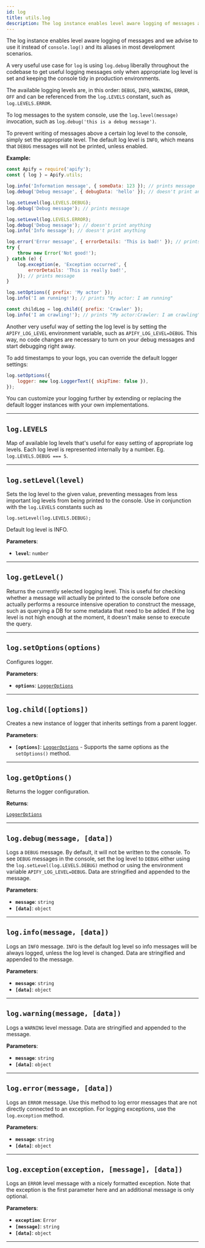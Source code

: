 ```yaml
---
id: log
title: utils.log
description: The log instance enables level aware logging of messages and we advise to use it instead of `console.log()`.
---
```


<a name="log"></a>

The log instance enables level aware logging of messages and we advise to use it instead of `console.log()` and its aliases in most development
scenarios.

A very useful use case for `log` is using `log.debug` liberally throughout the codebase to get useful logging messages only when appropriate log level
is set and keeping the console tidy in production environments.

The available logging levels are, in this order: `DEBUG`, `INFO`, `WARNING`, `ERROR`, `OFF` and can be referenced from the `log.LEVELS` constant, such
as `log.LEVELS.ERROR`.

To log messages to the system console, use the `log.level(message)` invocation, such as `log.debug('this is a debug message')`.

To prevent writing of messages above a certain log level to the console, simply set the appropriate level. The default log level is `INFO`, which
means that `DEBUG` messages will not be printed, unless enabled.

**Example:**

```js
const Apify = require('apify');
const { log } = Apify.utils;

log.info('Information message', { someData: 123 }); // prints message
log.debug('Debug message', { debugData: 'hello' }); // doesn't print anything

log.setLevel(log.LEVELS.DEBUG);
log.debug('Debug message'); // prints message

log.setLevel(log.LEVELS.ERROR);
log.debug('Debug message'); // doesn't print anything
log.info('Info message'); // doesn't print anything

log.error('Error message', { errorDetails: 'This is bad!' }); // prints message
try {
    throw new Error('Not good!');
} catch (e) {
    log.exception(e, 'Exception occurred', {
        errorDetails: 'This is really bad!',
    }); // prints message
}

log.setOptions({ prefix: 'My actor' });
log.info('I am running!'); // prints "My actor: I am running"

const childLog = log.child({ prefix: 'Crawler' });
log.info('I am crawling!'); // prints "My actor:Crawler: I am crawling"
```

Another very useful way of setting the log level is by setting the `APIFY_LOG_LEVEL` environment variable, such as `APIFY_LOG_LEVEL=DEBUG`. This way,
no code changes are necessary to turn on your debug messages and start debugging right away.

To add timestamps to your logs, you can override the default logger settings:

```js
log.setOptions({
    logger: new log.LoggerText({ skipTime: false }),
});
```

You can customize your logging further by extending or replacing the default logger instances with your own implementations.

---

<a name="levels"></a>

## `log.LEVELS`

Map of available log levels that's useful for easy setting of appropriate log levels. Each log level is represented internally by a number. Eg.
`log.LEVELS.DEBUG === 5`.

---

<a name="setlevel"></a>

## `log.setLevel(level)`

Sets the log level to the given value, preventing messages from less important log levels from being printed to the console. Use in conjunction with
the `log.LEVELS` constants such as

```
log.setLevel(log.LEVELS.DEBUG);
```

Default log level is INFO.

**Parameters**:

- **`level`**: `number`

---

<a name="getlevel"></a>

## `log.getLevel()`

Returns the currently selected logging level. This is useful for checking whether a message will actually be printed to the console before one
actually performs a resource intensive operation to construct the message, such as querying a DB for some metadata that need to be added. If the log
level is not high enough at the moment, it doesn't make sense to execute the query.

---

<a name="setoptions"></a>

## `log.setOptions(options)`

Configures logger.

**Parameters**:

- **`options`**: [`LoggerOptions`](../typedefs/logger-options)

---

<a name="child"></a>

## `log.child([options])`

Creates a new instance of logger that inherits settings from a parent logger.

**Parameters**:

- **`[options]`**: [`LoggerOptions`](../typedefs/logger-options) - Supports the same options as the `setOptions()` method.

---

<a name="getoptions"></a>

## `log.getOptions()`

Returns the logger configuration.

**Returns**:

[`LoggerOptions`](../typedefs/logger-options)

---

<a name="debug"></a>

## `log.debug(message, [data])`

Logs a `DEBUG` message. By default, it will not be written to the console. To see `DEBUG` messages in the console, set the log level to `DEBUG` either
using the `log.setLevel(log.LEVELS.DEBUG)` method or using the environment variable `APIFY_LOG_LEVEL=DEBUG`. Data are stringified and appended to the
message.

**Parameters**:

- **`message`**: `string`
- **`[data]`**: `object`

---

<a name="info"></a>

## `log.info(message, [data])`

Logs an `INFO` message. `INFO` is the default log level so info messages will be always logged, unless the log level is changed. Data are stringified
and appended to the message.

**Parameters**:

- **`message`**: `string`
- **`[data]`**: `object`

---

<a name="warning"></a>

## `log.warning(message, [data])`

Logs a `WARNING` level message. Data are stringified and appended to the message.

**Parameters**:

- **`message`**: `string`
- **`[data]`**: `object`

---

<a name="error"></a>

## `log.error(message, [data])`

Logs an `ERROR` message. Use this method to log error messages that are not directly connected to an exception. For logging exceptions, use the
`log.exception` method.

**Parameters**:

- **`message`**: `string`
- **`[data]`**: `object`

---

<a name="exception"></a>

## `log.exception(exception, [message], [data])`

Logs an `ERROR` level message with a nicely formatted exception. Note that the exception is the first parameter here and an additional message is only
optional.

**Parameters**:

- **`exception`**: `Error`
- **`[message]`**: `string`
- **`[data]`**: `object`

---
